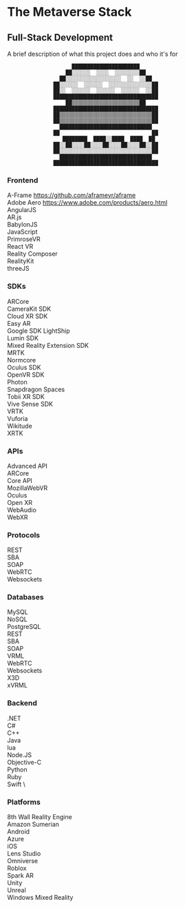 # The Metaverse Stack
## Full-Stack Development
 
A brief description of what this project does and who it's for
 
 
                         ██████████████████████     
                       ██░░░░░░  ░░░░  ░░░░░░░░██ 
                     ██░░░░░░░░░░░░░░░░░░  ░░  ░░██  
                   ██░░░░░░  ░░░░░░  ░░░░░░░░░░░░░░██
                   ██░░  ░░░░░░  ░░░░░░  ░░░░░░  ░░██
                   ██████████████████████████████████
                       ██▒▒▒▒▒▒▒▒▒▒▒▒▒▒▒▒▒▒▒▒▒▒██
                   ██████████████████████████████████
                   ██▒▒▒▒▒▒▒▒▒▒▒▒▒▒▒▒▒▒▒▒▒▒▒▒▒▒▒▒▒▒██
                   ██▒▒▒▒▒▒▒▒▒▒▒▒▒▒▒▒▒▒▒▒▒▒▒▒▒▒▒▒▒▒██
                     ██████████████████████████████ 
                   ██                              ██
                      ████████  ████░░████  ████  ██
                   ██░░██░░░░██░░░░██░░░░██░░░░██░░██
                   ██░░░░░░░░░░░░░░░░░░░░░░░░░░░░░░██
                     ██████████████████████████████
                   ██████████████████████████████████
              
 
 
 
### Frontend
A-Frame https://github.com/aframevr/aframe \
Adobe Aero https://www.adobe.com/products/aero.html \
AngularJS \
AR.js \
BabylonJS \
JavaScript \
PrimroseVR \
React VR \
Reality Composer \
RealityKit \
threeJS
 
 
 
### SDKs
ARCore \
CameraKit SDK \
Cloud XR SDK \
Easy AR \
Google SDK
LightShip \
Lumin SDK \
Mixed Reality Extension SDK \
MRTK \
Normcore \
Oculus SDK \
OpenVR SDK \
Photon \
Snapdragon Spaces \
Tobii XR SDK \
Vive Sense SDK \
VRTK \
Vuforia \
Wikitude \
XRTK
 
### APIs
Advanced API \
ARCore \
Core API \
MozillaWebVR \
Oculus \
Open XR \
WebAudio \
WebXR
 
### Protocols
REST \
SBA \
SOAP \
WebRTC \
Websockets
 
### Databases
MySQL \
NoSQL \
PostgreSQL \
REST \
SBA \
SOAP \
VRML \
WebRTC \
Websockets \
X3D \
xVRML
 
### Backend
.NET \
C# \
C++ \
Java \
lua \
Node.JS \
Objective-C \
Python \
Ruby \
Swift \
 
 
### Platforms
8th Wall Reality Engine \
Amazon Sumerian \
Android \
Azure \
iOS \
Lens Studio \
Omniverse \
Roblox \
Spark AR \
Unity \
Unreal \
Windows Mixed Reality
 
